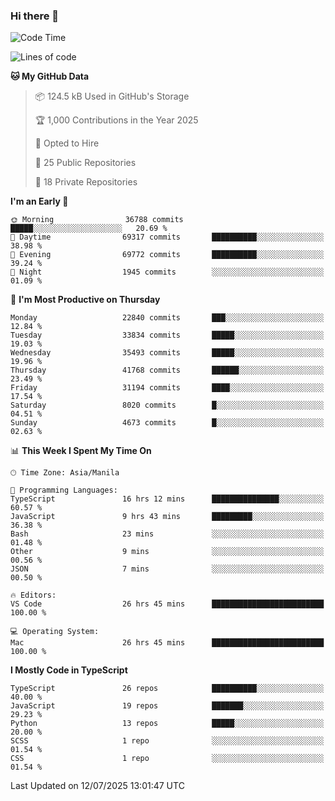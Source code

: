 ### Hi there 👋

<!--START_SECTION:waka-->
![Code Time](http://img.shields.io/badge/Code%20Time-1%2C937%20hrs%2054%20mins-blue)

![Lines of code](https://img.shields.io/badge/From%20Hello%20World%20I%27ve%20Written-67.7%20million%20lines%20of%20code-blue)

**🐱 My GitHub Data** 

> 📦 124.5 kB Used in GitHub's Storage 
 > 
> 🏆 1,000 Contributions in the Year 2025
 > 
> 💼 Opted to Hire
 > 
> 📜 25 Public Repositories 
 > 
> 🔑 18 Private Repositories 
 > 
**I'm an Early 🐤** 

```text
🌞 Morning                36788 commits       █████░░░░░░░░░░░░░░░░░░░░   20.69 % 
🌆 Daytime                69317 commits       ██████████░░░░░░░░░░░░░░░   38.98 % 
🌃 Evening                69772 commits       ██████████░░░░░░░░░░░░░░░   39.24 % 
🌙 Night                  1945 commits        ░░░░░░░░░░░░░░░░░░░░░░░░░   01.09 % 
```
📅 **I'm Most Productive on Thursday** 

```text
Monday                   22840 commits       ███░░░░░░░░░░░░░░░░░░░░░░   12.84 % 
Tuesday                  33834 commits       █████░░░░░░░░░░░░░░░░░░░░   19.03 % 
Wednesday                35493 commits       █████░░░░░░░░░░░░░░░░░░░░   19.96 % 
Thursday                 41768 commits       ██████░░░░░░░░░░░░░░░░░░░   23.49 % 
Friday                   31194 commits       ████░░░░░░░░░░░░░░░░░░░░░   17.54 % 
Saturday                 8020 commits        █░░░░░░░░░░░░░░░░░░░░░░░░   04.51 % 
Sunday                   4673 commits        █░░░░░░░░░░░░░░░░░░░░░░░░   02.63 % 
```


📊 **This Week I Spent My Time On** 

```text
🕑︎ Time Zone: Asia/Manila

💬 Programming Languages: 
TypeScript               16 hrs 12 mins      ███████████████░░░░░░░░░░   60.57 % 
JavaScript               9 hrs 43 mins       █████████░░░░░░░░░░░░░░░░   36.38 % 
Bash                     23 mins             ░░░░░░░░░░░░░░░░░░░░░░░░░   01.48 % 
Other                    9 mins              ░░░░░░░░░░░░░░░░░░░░░░░░░   00.56 % 
JSON                     7 mins              ░░░░░░░░░░░░░░░░░░░░░░░░░   00.50 % 

🔥 Editors: 
VS Code                  26 hrs 45 mins      █████████████████████████   100.00 % 

💻 Operating System: 
Mac                      26 hrs 45 mins      █████████████████████████   100.00 % 
```

**I Mostly Code in TypeScript** 

```text
TypeScript               26 repos            ██████████░░░░░░░░░░░░░░░   40.00 % 
JavaScript               19 repos            ███████░░░░░░░░░░░░░░░░░░   29.23 % 
Python                   13 repos            █████░░░░░░░░░░░░░░░░░░░░   20.00 % 
SCSS                     1 repo              ░░░░░░░░░░░░░░░░░░░░░░░░░   01.54 % 
CSS                      1 repo              ░░░░░░░░░░░░░░░░░░░░░░░░░   01.54 % 
```




 Last Updated on 12/07/2025 13:01:47 UTC
<!--END_SECTION:waka-->
